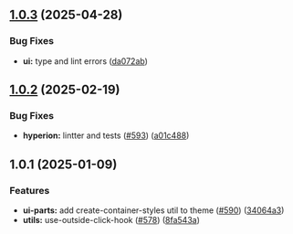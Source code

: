 

## [1.0.3](https://github.com/atls/hyperion/compare/@atls-utils/use-outside-click@1.0.2...@atls-utils/use-outside-click@1.0.3) (2025-04-28)


### Bug Fixes


* **ui:** type and lint errors ([da072ab](https://github.com/atls/hyperion/commit/da072abf91f465b4a6f0b736e2b26c78a2891d1d))





## [1.0.2](https://github.com/atls/hyperion/compare/@atls-utils/use-outside-click@1.0.1...@atls-utils/use-outside-click@1.0.2) (2025-02-19)


### Bug Fixes


* **hyperion:** lintter and tests ([#593](https://github.com/atls/hyperion/issues/593)) ([a01c488](https://github.com/atls/hyperion/commit/a01c488064d6386f754aafd2eecb28a19396635e))





## 1.0.1 (2025-01-09)


### Features


* **ui-parts:** add create-container-styles util to theme ([#590](https://github.com/atls/hyperion/issues/590)) ([34064a3](https://github.com/atls/hyperion/commit/34064a384192b781fd6d667857f568d4f42228a4))
* **utils:** use-outside-click-hook ([#578](https://github.com/atls/hyperion/issues/578)) ([8fa543a](https://github.com/atls/hyperion/commit/8fa543a0ec0135049b46c4308192d7ccea1500fd))


